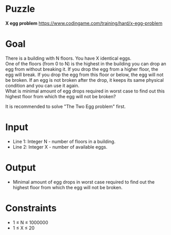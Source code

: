 # Puzzle
**X egg problem** https://www.codingame.com/training/hard/x-egg-problem

# Goal
There is a building with N floors. You have X identical eggs.  
One of the floors (from 0 to N) is the highest in the building you can drop an egg from without breaking it. If you drop the egg from a higher floor, the egg will break. If you drop the egg from this floor or below, the egg will not be broken. If an egg is not broken after the drop, it keeps its same physical condition and you can use it again.  
What is minimal amount of egg drops required in worst case to find out this highest floor from which the egg will not be broken?

It is recommended to solve "The Two Egg problem" first.

# Input
* Line 1: Integer N - number of floors in a building.
* Line 2: Integer X - number of available eggs.

# Output
* Minimal amount of egg drops in worst case required to find out the highest floor from which the egg will not be broken.

# Constraints
* 1 ≤ N ≤ 1000000
* 1 ≤ X ≤ 20
